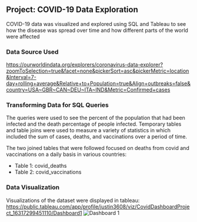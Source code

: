 ## Project: COVID-19 Data Exploration

COVID-19 data was visualized and explored using SQL and Tableau to see how the disease was spread over time and how different parts of the world were affected

### Data Source Used

https://ourworldindata.org/explorers/coronavirus-data-explorer?zoomToSelection=true&facet=none&pickerSort=asc&pickerMetric=location&Interval=7-day+rolling+average&Relative+to+Population=true&Align+outbreaks=false&country=USA~GBR~CAN~DEU~ITA~IND&Metric=Confirmed+cases

### Transforming Data for SQL Queries
The queries were used to see the percent of the population that had been infected and the death percentage of people infected.  Temporary tables and table joins were used to measure a variety of statistics in which included the sum of cases, deaths, and vaccinations over a period of time.

The two joined tables that were followed focused on deaths from covid and vaccinations on a daily basis in various countries:
* Table 1: covid_deaths
* Table 2: covid_vaccinations

### Data Visualization
Visualizations of the dataset were displayed in tableau:
https://public.tableau.com/app/profile/justin3608/viz/CovidDashboardProject_16317299451110/Dashboard1
![Dashboard 1](https://user-images.githubusercontent.com/81699947/134031861-81be223d-b323-4f69-a7af-fbab0b148a2e.png)
